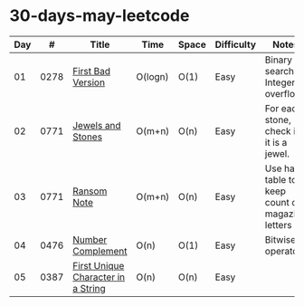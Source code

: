# 30-days-may-leetcode

|  Day  |  #    | Title               |  Time           |  Space           | Difficulty           | Notes                  | 
|-------|-------|-------------------- | --------------- | -----------------| ---------------   | --------------------------|
| 01 | 0278  |[First Bad Version](https://leetcode.com/problems/first-bad-version/)|O(logn)|O(1) |Easy| Binary search, Integer overflow            |
| 02 | 0771  |[Jewels and Stones](https://leetcode.com/problems/jewels-and-stones/)|O(m+n)  |O(n) |Easy| For each stone, check if it is a jewel.  |
| 03 | 0771  |[Ransom Note](https://leetcode.com/problems/jewels-and-stones/)|O(m+n)  |O(n) |Easy| Use hash table to keep count of magazine letters |
| 04 | 0476  |[Number Complement](https://leetcode.com/problems/number-complement/)|O(n)  |O(1) |Easy| Bitwise operators |
| 05 | 0387  |[First Unique Character in a String](https://leetcode.com/problems/first-unique-character-in-a-string/)|O(n)  |O(n) |Easy|  |
